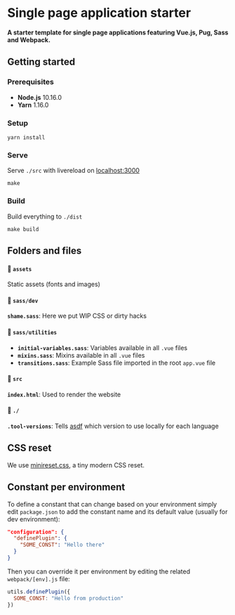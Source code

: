 # Single page application starter
**A starter template for single page applications featuring Vue.js, Pug, Sass and Webpack.**

## Getting started

### Prerequisites
- **Node.js** 10.16.0
- **Yarn** 1.16.0

### Setup
```
yarn install
```

### Serve
Serve `./src` with livereload on [localhost:3000](http://localhost:3000)
```
make
```

### Build
Build everything to `./dist`
```
make build
```

## Folders and files
#### 📁 `assets`
Static assets (fonts and images)

#### 📁 `sass/dev`
**`shame.sass`**: Here we put WIP CSS or dirty hacks

#### 📁 `sass/utilities`
- **`initial-variables.sass`**: Variables available in all `.vue` files
- **`mixins.sass`**: Mixins available in all `.vue` files
- **`transitions.sass`**: Example Sass file imported in the root `app.vue` file

#### 📁 `src`
**`index.html`**: Used to render the website

#### 📁 `./`
**`.tool-versions`**: Tells [asdf](https://github.com/asdf-vm/asdf) which version to use locally for each language

## CSS reset
We use [minireset.css](https://jgthms.com/minireset.css/), a tiny modern CSS reset.

## Constant per environment
To define a constant that can change based on your environment simply edit `package.json` to add the constant name and its default value (usually for dev environment):

```json
"configuration": {
  "definePlugin": {
    "SOME_CONST": "Hello there"
  }
}
```

Then you can override it per environment by editing the related `webpack/[env].js` file:

```js
utils.definePlugin({
  SOME_CONST: "Hello from production"
})
```
